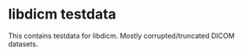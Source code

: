 # libdicm testdata 

This contains testdata for libdicm. Mostly corrupted/truncated DICOM datasets.
